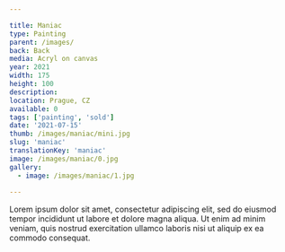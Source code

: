 ```yaml
---

title: Maniac
type: Painting
parent: /images/
back: Back
media: Acryl on canvas
year: 2021
width: 175
height: 100
description: 
location: Prague, CZ
available: 0
tags: ['painting', 'sold']
date: '2021-07-15'
thumb: /images/maniac/mini.jpg
slug: 'maniac'
translationKey: 'maniac'
image: /images/maniac/0.jpg
gallery:
  - image: /images/maniac/1.jpg
  
---
```

Lorem ipsum dolor sit amet, consectetur adipiscing elit, sed do eiusmod tempor incididunt ut labore et dolore magna aliqua. Ut enim ad minim veniam, quis nostrud exercitation ullamco laboris nisi ut aliquip ex ea commodo consequat.


